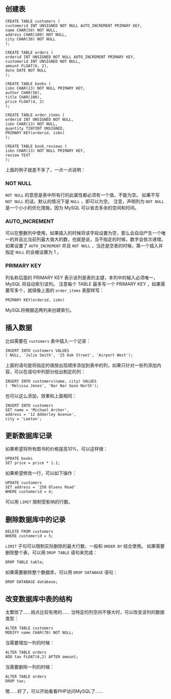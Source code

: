 ## 创建表

	CREATE TABLE customers (
	customerid INT UNSIGNED NOT NULL AUTO_INCREMENT PRIMARY KEY,
	name CHAR(50) NOT NULL,
	address CHAR(100) NOT NULL,
	city CHAR(30) NOT NULL
	);

	CREATE TABLE orders (
	orderid INT UNSIGNED NOT NULL AUTO_INCREMENT PRIMARY KEY,
	customerid INT UNSIGNED NOT NULL,
	amount FLOAT(6, 2),
	date DATE NOT NULL
	);

	CREATE TABLE books (
	isbn CHAR(13) NOT NULL PRIMARY KEY,
	author CHAR(50),
	title CHAR(100),
	price FLOAT(4, 2)
	);

	CREATE TABLE order_items (
	orderid INT UNSIGNED NOT NULL,
	isbn CHAR(13) NOT NULL,
	quantity TINYINT UNSIGNED,
	PRIMARY KEY(orderid, isbn)
	);

	CREATE TABLE book_reviews (
	isbn CHAR(13) NOT NULL PRIMARY KEY,
	review TEXT
	);

上面的例子就差不多了，一点一点说明：

### NOT NULL

`NOT NULL` 的意思是表中所有行的此属性都必须有一个值，不能为空。 如果不写 `NOT NULL` 的话，默认的情况下是 `NULL` ，即可以为空。 注意，声明列为 `NOT NULL` 是一个小小的优化措施，因为 MySQL 可以省去多余的空间和时间。

### AUTO_INCREMENT

可以在整数列中使用，如果插入的时候将该字段设置为空，那么会自动产生一个唯一的并且比当前列最大值大的数，也就是说，当不指定的时候，数字会依次递增。 如果设置了 `AUTO_INCREMENT` 并且 `NOT NULL` ，当还是空表的时候，第一个插入并指定 `NULL` 的会被设置为 1 。

### PRIMARY KEY

列名称后面的 PRIMARY KEY 表示该列是表的主键，本列中的输入必须唯一， MySQL 将自动索引该列。 注意每个 TABLE 最多写一个 PRIMARY KEY ，如果需要写多个，就得像上面的 `order_items` 表那样写：

	PRIMARY KEY(orderid, isbn)

MySQL将根据这两列来创建索引。

## 插入数据

比如需要在 `customers` 表中插入一个记录：

	INSERT INTO customers VALUES
	( NULL, 'Julie Smith', '25 Oak Street', 'Airport West');

上面的语句是将指定的值按出现顺序添加到表中的列，如果只针对一些列添加内容，可以在语句中列部分给出制定的列：

	INSERT INTO customers(name, city) VALUES
	( 'Melissa Jones', 'Nar Nar Goon North');

也可以这么添加，效果和上面相同：

	INSERT INTO customers
	SET name = 'Michael Archer',
	address = '12 Adderley Avenue',
	city = 'Leeton';

## 更新数据库记录

如果希望将所有图书的价格提高10%，可以这样做：

	UPDATE books
	SET price = price * 1.1;

如果希望修改一行，可以如下操作：

	UPDATE customers
	SET address = '250 Olsens Road'
	WHERE customerid = 4;

可以用 `LIMIT` 限制受影响的行数。

## 删除数据库中的记录

	DELETE FROM customers
	WHERE customerid = 5;

`LIMIT` 子句可以限制实际删除的最大行数，一般和 `ORDER BY` 结合使用。 如果需要删除整个表，可以用 `DROP TABLE` 语句来完成：

	DROP TABLE table;

如果需要删除整个数据库，可以用 `DROP DATABASE` 语句：

	DROP DATABASE database;

## 改变数据库中表的结构

太繁琐了……挑点比较有用的…… 当特定的列空间不够大时，可以改变该列的数据类型：

	ALTER TABLE customers
	MODIFY name CHAR(70) NOT NULL;

当需要增加一列的时候：

	ALTER TABLE orders
	ADD tax FLOAT(6,2) AFTER amount;

当需要删除一列的时候：

	ALTER TABLE orders
	DROP tax;

嗯……好了，可以开始看看PHP访问MySQL了……